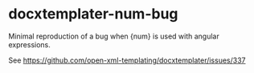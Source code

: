 # docxtemplater-num-bug

Minimal reproduction of a bug when {num} is used with angular expressions.

See https://github.com/open-xml-templating/docxtemplater/issues/337
